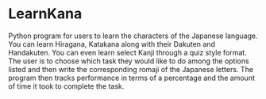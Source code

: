 # LearnKana
Python program for users to learn the characters of the Japanese language. You can learn Hiragana, Katakana along with their
Dakuten and Handakuten. You can even learn select Kanji through a quiz style format. The user is to choose which task they
would like to do among the options listed and then write the corresponding romaji of the Japanese letters. The program then tracks performance in terms of a percentage and the amount of time it took to complete the task.
